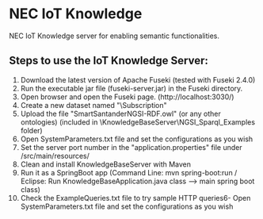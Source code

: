 # NEC IoT Knowledge
NEC IoT Knowledge server for enabling semantic functionalities.

Steps to use the IoT Knowledge Server:
---

1. Download the latest version of Apache Fuseki (tested with Fuseki 2.4.0)
2. Run the executable jar file (fuseki-server.jar) in the Fuseki directory.
3. Open browser and open the Fuseki page. (http://localhost:3030/)
4. Create a new dataset named "\Subscription"
5. Upload the file "SmartSantanderNGSI-RDF.owl" (or any other ontologies)
(included in \KnowledgeBaseServer\NGSI_Sparql_Examples folder)
6. Open SystemParameters.txt file and set the configurations as you wish
7. Set the server port number in the "application.properties" file under /src/main/resources/
8. Clean and install KnowledgeBaseServer with Maven
9. Run it as a SpringBoot app (Command Line: mvn spring-boot:run / Eclipse: Run KnowledgeBaseApplication.java class --> main spring boot class)
10. Check the ExampleQueries.txt file to try sample HTTP queries6- Open SystemParameters.txt file and set the configurations as you wish 